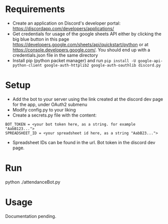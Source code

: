 # Requirements

* Create an application on Discord's developer portal: https://discordapp.com/developers/applications/
* Get credentials for usage of the google sheets API either by clicking the big blue button in this page https://developers.google.com/sheets/api/quickstart/python or at https://console.developers.google.com/. You should end up with a credentials.json file in the same directory
* Install pip (python packet manager) and run `pip install -U google-api-python-client google-auth-httplib2 google-auth-oauthlib discord.py`

# Setup

* Add the bot to your server using the link created at the discord dev page for the app, under OAuth2 submenu
* Modify config.py to your liking
* Create a secrets.py file with the content:

```
BOT_TOKEN = <your bot token here, as a string. for example "AabB123...">
SPREADSHEET_ID = <your spreadsheet id here, as a string "AabB23...">
```

* Spreadsheet IDs can be found in the url. Bot token in the discord dev page.

# Run

python ./attendanceBot.py

# Usage

Documentation pending.
